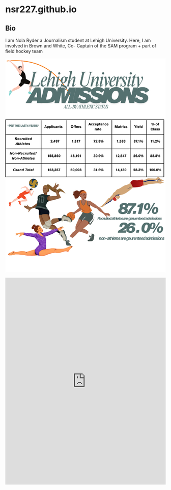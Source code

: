 # nsr227.github.io

## Bio
I am Nola Ryder a Journalism student at Lehigh University. Here, I am involved in Brown and White, Co- Captain of the SAM program + part of field hockey team

![infographic](https://github.com/nsr227/nsr227.github.io/blob/main/Lehigh%20University.png?raw=true)

<iframe src='https://cdn.knightlab.com/libs/timeline3/latest/embed/index.html?source=v2%3A2PACX-1vQkmLH-cU8OlN4ze7-zDj3yXb6UDVmr4IoGP42-QrxWRaOIc9peYxVrd6sjEgQ62JgZltqMnsd4d2wx&font=Default&lang=en&initial_zoom=2&width=100%25&height=650' width='100%' height='650' webkitallowfullscreen mozallowfullscreen allowfullscreen frameborder='0'></iframe>
